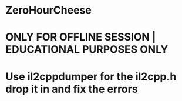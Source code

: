 # ZeroHourCheese
# ONLY FOR OFFLINE SESSION | EDUCATIONAL PURPOSES ONLY
# Use il2cppdumper for the il2cpp.h drop it in and fix the errors

